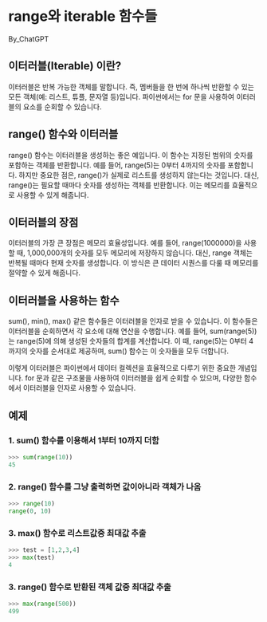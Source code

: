 # range와 iterable 함수들

By_ChatGPT

## 이터러블(Iterable) 이란?
이터러블은 반복 가능한 객체를 말합니다. 즉, 멤버들을 한 번에 하나씩 반환할 수 있는 모든 객체(예: 리스트, 튜플, 문자열 등)입니다. 파이썬에서는 for 문을 사용하여 이터러블의 요소를 순회할 수 있습니다.

## range() 함수와 이터러블
range() 함수는 이터러블을 생성하는 좋은 예입니다. 이 함수는 지정된 범위의 숫자를 포함하는 객체를 반환합니다. 예를 들어, range(5)는 0부터 4까지의 숫자를 포함합니다. 하지만 중요한 점은, range()가 실제로 리스트를 생성하지 않는다는 것입니다. 대신, range()는 필요할 때마다 숫자를 생성하는 객체를 반환합니다. 이는 메모리를 효율적으로 사용할 수 있게 해줍니다.

## 이터러블의 장점
이터러블의 가장 큰 장점은 메모리 효율성입니다. 예를 들어, range(1000000)을 사용할 때, 1,000,000개의 숫자를 모두 메모리에 저장하지 않습니다. 대신, range 객체는 반복될 때마다 현재 숫자를 생성합니다. 이 방식은 큰 데이터 시퀀스를 다룰 때 메모리를 절약할 수 있게 해줍니다.

## 이터러블을 사용하는 함수
sum(), min(), max() 같은 함수들은 이터러블을 인자로 받을 수 있습니다. 이 함수들은 이터러블을 순회하면서 각 요소에 대해 연산을 수행합니다. 예를 들어, sum(range(5))는 range(5)에 의해 생성된 숫자들의 합계를 계산합니다. 이 때, range(5)는 0부터 4까지의 숫자를 순서대로 제공하며, sum() 함수는 이 숫자들을 모두 더합니다.

이렇게 이터러블은 파이썬에서 데이터 컬렉션을 효율적으로 다루기 위한 중요한 개념입니다. for 문과 같은 구조물을 사용하여 이터러블을 쉽게 순회할 수 있으며, 다양한 함수에서 이터러블을 인자로 사용할 수 있습니다.

## 예제
### 1. sum() 함수를 이용해서 1부터 10까지 더함

```python
>>> sum(range(10))
45
```

### 2. range() 함수를 그냥 출력하면 값이아니라 객체가 나옴
```python
>>> range(10)
range(0, 10)
```

### 3. max() 함수로 리스트값중 최대값 추출
```python
>>> test = [1,2,3,4]
>>> max(test)
4
```

### 3. range() 함수로 반환된 객체 값중 최대값 추출
```python
>>> max(range(500))
499
```